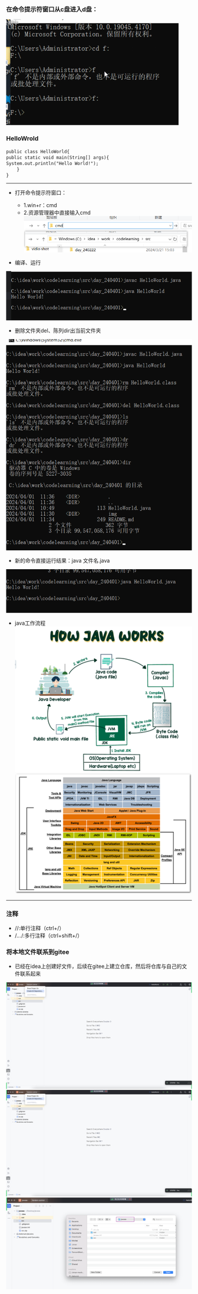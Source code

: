 ### 在命令提示符窗口从c盘进入d盘：
![img.png](img/cdanother.png)

### HelloWrold
    public class HelloWorld{
    public static void main(String[] args){
    System.out.println("Hello World!");
        }
    }

- --
- 打开命令提示符窗口：
  - 1.win+r：cmd
  - 2.资源管理器中直接输入cmd
![img.png](img/cmd.png)

- 编译、运行

![img.png](img/HelloWorld.png)
- 删除文件夹del、陈列dir出当前文件夹

![img.png](img/del_dir.png)
- 新的命令直接运行结果：java 文件名.java

![img.png](img/neworder.png)

- java工作流程
![img.png](img/javaworks.png)
![howjavaworks.png](img/howjavaworks.png)

- --
### 注释
- //:单行注释（ctrl+/）
- /*...*/:多行注释（ctrl+shift+/）

### 将本地文件联系到gitee
- 已经在idea上创建好文件，后续在gitee上建立仓库，然后将仓库与自己的文件联系起来

![git-step1.png](img%2Fgit-step1.png)
![git-step2.png](img%2Fgit-step2.png)
![git-step3.png](img%2Fgit-step3.png)